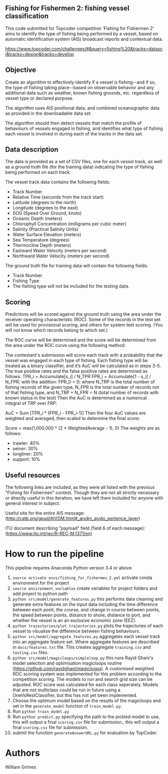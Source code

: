 ## Fishing for Fishermen 2: fishing vessel classification
This code submitted for Topcoder competition 'Fishing for Fishermen 2' aims to identify the type of fishing being performed by a vessel, based on automatic identification system (AIS) broadcast reports and contextual data. 

https://www.topcoder.com/challenges/#&query=fishing%20&tracks=datasci&tracks=design&tracks=develop

## Objective
Create an algorithm to effectively identify if a vessel is fishing--and if so, the type of fishing taking place--based on observable behavior and any additional data such as weather, known fishing grounds, etc. regardless of vessel type or declared purpose.

The algorithm uses AIS positional data, and combined oceanographic data as provided in the downloadable data set.

The algorithm should then detect vessels that match the profile of behaviours of vessels engaged in fishing, and identifies what type of fishing each vessel is involved in during each of the tracks in the data set.

## Data description
The data is provided as a set of CSV files, one for each vessel track, as well as a ground truth file (for the training data) indicating the type of fishing being performed on each track.

The vessel track data contains the following fields:

- Track Number
- Relative Time (seconds from the track start)
- Latitude (degrees to the north)
- Longitude (degrees to the east)
- SOG (Speed Over Ground, knots)
- Oceanic Depth (meters)
- Chlorophyll Concentration (milligrams per cubic meter)
- Salinity (Practical Salinity Units)
- Water Surface Elevation (meters)
- Sea Temperature (degrees)
- Thermocline Depth (meters)
- Eastward Water Velocity (meters per second)
- Northward Water Velocity (meters per second)

The ground truth file for training data will contain the following fields:

- Track Number
- Fishing Type
- The fishing type will not be included for the testing data.

## Scoring

Predictions will be scored against the ground truth using the area under the receiver operating characteristic (ROC). Some of the records in the test set will be used for provisional scoring, and others for system test scoring. (You will not know which records belong to which set.)

The ROC curve will be determined and the score will be determined from the area under the ROC curve using the following method:

The contestant's submission will score each track with a probability that the vessel was engaged in each type of fishing.
Each fishing type will be treated as a binary classifier, and it’s AuC will be calculated as in steps 3-5.
The true positive rates and the false positive rates are determined as follows:
TPR_i = Accumulate[s_i] / N_TPR
FPR_i = Accumulate[1 - s_i] / N_FPR;
with the addition: FPR_0 = 0;
where N_TRP is the total number of fishing records of the given type, N_FPR is the total number of records not of that fishing type, and N_TRP + N_FPR = N (total number of records with known status in the test)
Then the AuC is determined as a numerical integral of TRP over FRP:

AuC = Sum [TPR_i * (FPR_i - FPR_i-1)]
Then the four AuC values are weighted and averaged, then scaled to determine the final score:

Score = max(1,000,000 * (2 * WeightedAverage - 1), 0)
The weights are as follows:

- trawler: 40%
- seiner: 30%
- longliner: 20%
- support: 10%

## Useful resources
The following links are included, as they were all listed with the previous "Fishing for Fishermen" contest. Though they are not all strictly necessary or directly useful in this iteration, we have left them included for anyone with general interest in subject.

Useful site for the entire AIS message: (http://catb.org/gpsd/AIVDM.html#_aivdm_aivdo_sentence_layer)

ITU document describing “payload” field (field 6 of each message): (https://www.itu.int/rec/R-REC-M.1371/en)

# How to run the pipeline
This pipeline requires Anaconda Python version 3.4 or above. 

1. `source activate envs/fishing_for_fishermen_2.yml` activate conda environment for the project
2. `source environment_variables` create variables for project folders and add project to python path
3. `python src/model/generate_features.py` this performs data cleaning and generate extra features on the input data including the time difference between each point, the course, and change in course between points, the speed between points, distance to shore, distance to port, and whether the vessel is an an exclusive economic zone (EEZ).
4. `python trajectories/plot_trajectories.py` plots the trajectories of each vessel to visualise the difference between fishing behaviours.
5. `python src/model/aggregate_features.py` aggregates each vessel track into an aggregate feature set. Where aggregate features are described in `docs/features.txt` file. This creates aggregate `training.csv` and `testing.csv` files.
6. `python src/model/magicloops/simpleloop.py` this runs Rayid Ghani's model selection and optimisation magicloops routine (https://github.com/rayidghani/magicloops). A customised weighted ROC scoring system was implemented for this problem according to the competition scoring. The models to run and search grid size can be adjusted. ROC score was calculated for each class seperately. Models that are not multiclass could be run in future using a OneVsRestClassifier, but this has not yet been implemented.
7. Choose the optimum model based on the results of the magicloops and set in the `generate_model` function of `train_model.py`.
8. Run `python train_model.py`
9. Run `python predict.py` specifying the path to the pickled model to use, this will output a final `scoring.csv` file for submission., this will output a final `scoring.csv` file for submission.
10. submit the function `generateAnswerURL.py` for evaluation by TopCoder.

# Authors 
William Grimes
